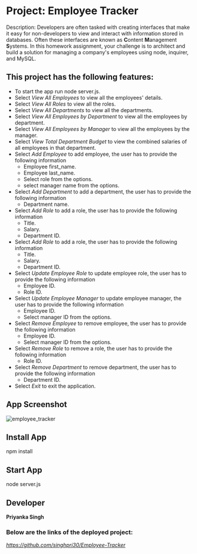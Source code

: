 # Project: Employee Tracker
 Description: 
Developers are often tasked with creating interfaces that make it easy for non-developers to view and interact with information stored in databases. Often these interfaces are known as **C**ontent **M**anagement **S**ystems. In this homework assignment, your challenge is to architect and build a solution for managing a company's employees using node, inquirer, and MySQL.


## This project has the following features:
* To start the app run node server.js.
* Select *View All Employees* to view all the employees' details.
* Select *View All Roles* to view all the roles.
* Select *View All Departments* to view all the departments.
* Select *View All Employees by Department* to view all the employees by department.
* Select *View All Employees by Manager* to view all the employees by the manager.
* Select *View Total Department Budget* to view the combined salaries of all employees in that department.
* Select *Add Employee* to add employee, the user has to provide the following information
  * Employee first_name.
  * Employee last_name.
  * Select role from the options.
  * select manager name from the options.
* Select *Add Department* to add a department, the user has to provide the following information
  * Department name.
* Select *Add Role* to add a role, the user has to provide the following information
  * Title.
  * Salary.
  * Department ID.
* Select *Add Role* to add a role, the user has to provide the following information
  * Title.
  * Salary.
  * Department ID.
* Select *Update Employee Role* to update employee role, the user has to provide the following information
  * Employee ID.
  * Role ID.
* Select *Update Employee Manager* to update employee manager, the user has to provide the following information
  * Employee ID.
  * Select manager ID from the options.
* Select *Remove Employee* to remove employee, the user has to provide the following information
  * Employee ID.
  * Select manager ID from the options.
* Select *Remove Role* to remove a role, the user has to provide the following information
  * Role ID.
* Select *Remove Department* to remove department, the user has to provide the following information
  * Department ID.
* Select *Exit* to exit the application.
  
  

## App Screenshot
![employee_tracker](https://user-images.githubusercontent.com/60719350/85238199-6b343180-b3fa-11ea-8451-f5b5c2304693.gif)


## Install App
npm install

## Start App
node server.js

## Developer ##

**Priyanka Singh**


### Below are the links of the deployed project: ###

*https://github.com/singhpri30/Employee-Tracker*

